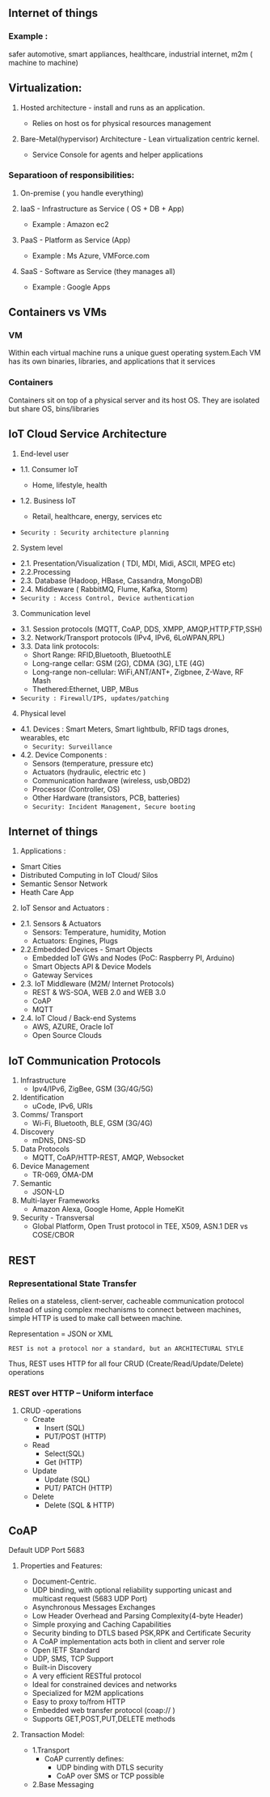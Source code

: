 ## Internet of things

### Example :

safer automotive, smart appliances, healthcare,
industrial internet, m2m ( machine to machine)

## Virtualization:

1.  Hosted architecture - install and runs as an application.

    -   Relies on host os for physical resources management

2.  Bare-Metal(hypervisor) Architecture - Lean virtualization centric kernel.

    -   Service Console for agents and helper applications

### Separatioon of responsibilities:

1. On-premise ( you handle everything)
2. IaaS - Infrastructure as Service ( OS + DB + App)

    - Example : Amazon ec2

3. PaaS - Platform as Service (App)

    - Example : Ms Azure, VMForce.com

4. SaaS - Software as Service (they manages all)

    - Example : Google Apps

## Containers vs VMs

### VM

Within each virtual machine runs a unique guest operating system.Each VM has its own binaries, libraries, and applications that it services

### Containers

Containers sit on top of a physical server and its host OS. They are isolated but share OS, bins/libraries

## IoT Cloud Service Architecture

1. End-level user

-   1.1. Consumer IoT

    -   Home, lifestyle, health

-   1.2. Business IoT
    -   Retail, healthcare, energy, services etc
-   `Security : Security architecture planning`

2. System level

-   2.1. Presentation/Visualization ( TDI, MDI, Midi, ASCII, MPEG etc)
-   2.2.Processing
-   2.3. Database (Hadoop, HBase, Cassandra, MongoDB)
-   2.4. Middleware ( RabbitMQ, Flume, Kafka, Storm)
-   `Security : Access Control, Device authentication`

3. Communication level

-   3.1. Session protocols (MQTT, CoAP, DDS, XMPP, AMQP,HTTP,FTP,SSH)
-   3.2. Network/Transport protocols (IPv4, IPv6, 6LoWPAN,RPL)
-   3.3. Data link protocols:
    -   Short Range: RFID,Bluetooth, BluetoothLE
    -   Long-range cellar: GSM (2G), CDMA (3G), LTE (4G)
    -   Long-range non-cellular: WiFi,ANT/ANT+, Zigbnee, Z-Wave, RF Mash
    -   Thethered:Ethernet, UBP, MBus
-   `Security : Firewall/IPS, updates/patching`

4. Physical level

-   4.1. Devices : Smart Meters, Smart lightbulb, RFID tags drones, wearables, etc
    -   `Security: Surveillance`
-   4.2. Device Components :
    -   Sensors (temperature, pressure etc)
    -   Actuators (hydraulic, electric etc )
    -   Communication hardware (wireless, usb,OBD2)
    -   Processor (Controller, OS)
    -   Other Hardware (transistors, PCB, batteries)
    -   `Security: Incident Management, Secure booting`

## Internet of things

1.  Applications :

-   Smart Cities
-   Distributed Computing in IoT Cloud/ Silos
-   Semantic Sensor Network
-   Heath Care App

2. IoT Sensor and Actuators :

-   2.1. Sensors & Actuators
    -   Sensors: Temperature, humidity, Motion
    -   Actuators: Engines, Plugs
-   2.2.Embedded Devices - Smart Objects
    -   Embedded IoT GWs and Nodes (PoC: Raspberry PI,
        Arduino)
    -   Smart Objects API & Device Models
    -   Gateway Services
-   2.3. IoT Middleware (M2M/ Internet Protocols)
    -   REST & WS-SOA, WEB 2.0 and WEB 3.0
    -   CoAP
    -   MQTT
-   2.4. IoT Cloud / Back-end Systems
    -   AWS, AZURE, Oracle IoT
    -   Open Source Clouds

## IoT Communication Protocols

1. Infrastructure
    - Ipv4/IPv6, ZigBee, GSM (3G/4G/5G)
2. Identification
    - uCode, IPv6, URIs
3. Comms/ Transport
    - Wi-Fi, Bluetooth, BLE, GSM (3G/4G)
4. Discovery
    - mDNS, DNS-SD
5. Data Protocols
    - MQTT, CoAP/HTTP-REST, AMQP, Websocket
6. Device Management
    - TR-069, OMA-DM
7. Semantic
    - JSON-LD
8. Multi-layer Frameworks
    - Amazon Alexa, Google Home, Apple HomeKit
9. Security - Transversal
    - Global Platform, Open Trust protocol in TEE, X509, ASN.1 DER vs COSE/CBOR

## REST

### Representational State Transfer

Relies on a stateless, client-server, cacheable communication protocol
Instead of using complex mechanisms to connect between machines, simple HTTP
is used to make call between machine.

Representation = JSON or XML

    REST is not a protocol nor a standard, but an ARCHITECTURAL STYLE

Thus, REST uses HTTP for all four CRUD (Create/Read/Update/Delete)
operations

### REST over HTTP – Uniform interface

1. CRUD -operations
    - Create
        - Insert (SQL)
        - PUT/POST (HTTP)
    - Read
        - Select(SQL)
        - Get (HTTP)
    - Update
        - Update (SQL)
        - PUT/ PATCH (HTTP)
    - Delete
        - Delete (SQL & HTTP)

## CoAP

Default UDP Port 5683

1. Properties and Features:

    - Document-Centric.
    - UDP binding, with optional reliability supporting unicast and multicast request (5683 UDP Port)
    - Asynchronous Messages Exchanges
    - Low Header Overhead and Parsing Complexity(4-byte Header)
    - Simple proxying and Caching Capabilities
    - Security binding to DTLS based PSK,RPK and Certificate Security
    - A CoAP implementation acts both in client and server role
    - Open IETF Standard
    - UDP, SMS, TCP Support
    - Built-in Discovery
    - A very efficient RESTful protocol
    - Ideal for constrained devices and networks
    - Specialized for M2M applications
    - Easy to proxy to/from HTTP
    - Embedded web transfer protocol (coap:// )
    - Supports GET,POST,PUT,DELETE methods

2. Transaction Model:
    - 1.Transport
        - CoAP currently defines:
            - UDP binding with DTLS security
            - CoAP over SMS or TCP possible
    - 2.Base Messaging
